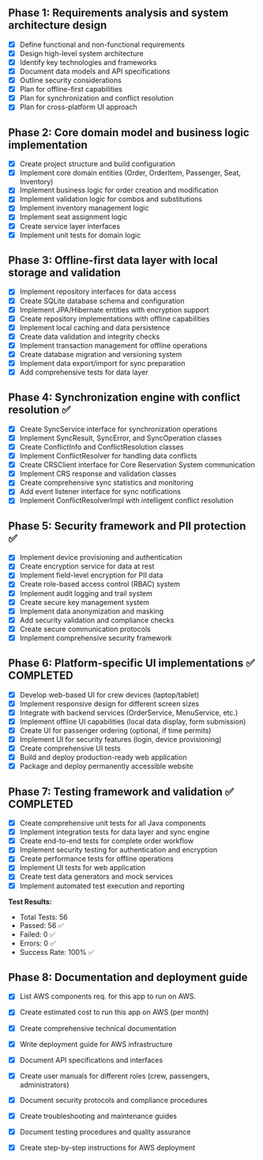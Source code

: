 ## Phase 1: Requirements analysis and system architecture design
- [x] Define functional and non-functional requirements
- [x] Design high-level system architecture
- [x] Identify key technologies and frameworks
- [x] Document data models and API specifications
- [x] Outline security considerations
- [x] Plan for offline-first capabilities
- [x] Plan for synchronization and conflict resolution
- [x] Plan for cross-platform UI approach

## Phase 2: Core domain model and business logic implementation
- [x] Create project structure and build configuration
- [x] Implement core domain entities (Order, OrderItem, Passenger, Seat, Inventory)
- [x] Implement business logic for order creation and modification
- [x] Implement validation logic for combos and substitutions
- [x] Implement inventory management logic
- [x] Implement seat assignment logic
- [x] Create service layer interfaces
- [x] Implement unit tests for domain logic
## Phase 3: Offline-first data layer with local storage and validation
- [x] Implement repository interfaces for data access
- [x] Create SQLite database schema and configuration
- [x] Implement JPA/Hibernate entities with encryption support
- [x] Create repository implementations with offline capabilities
- [x] Implement local caching and data persistence
- [x] Create data validation and integrity checks
- [x] Implement transaction management for offline operations
- [x] Create database migration and versioning system
- [x] Implement data export/import for sync preparation
- [x] Add comprehensive tests for data layer
## Phase 4: Synchronization engine with conflict resolution ✅
- [x] Create SyncService interface for synchronization operations
- [x] Implement SyncResult, SyncError, and SyncOperation classes
- [x] Create ConflictInfo and ConflictResolution classes
- [x] Implement ConflictResolver for handling data conflicts
- [x] Create CRSClient interface for Core Reservation System communication
- [x] Implement CRS response and validation classes
- [x] Create comprehensive sync statistics and monitoring
- [x] Add event listener interface for sync notifications
- [x] Implement ConflictResolverImpl with intelligent conflict resolution
## Phase 5: Security framework and PII protection ✅
- [x] Implement device provisioning and authentication
- [x] Create encryption service for data at rest
- [x] Implement field-level encryption for PII data
- [x] Create role-based access control (RBAC) system
- [x] Implement audit logging and trail system
- [x] Create secure key management system
- [x] Implement data anonymization and masking
- [x] Add security validation and compliance checks
- [x] Create secure communication protocols
- [x] Implement comprehensive security framework
## Phase 6: Platform-specific UI implementations ✅ COMPLETED
- [x] Develop web-based UI for crew devices (laptop/tablet)
- [x] Implement responsive design for different screen sizes
- [x] Integrate with backend services (OrderService, MenuService, etc.)
- [x] Implement offline UI capabilities (local data display, form submission)
- [x] Create UI for passenger ordering (optional, if time permits)
- [x] Implement UI for security features (login, device provisioning)
- [x] Create comprehensive UI tests
- [x] Build and deploy production-ready web application
- [x] Package and deploy permanently accessible website
## Phase 7: Testing framework and validation ✅ COMPLETED
- [x] Create comprehensive unit tests for all Java components
- [x] Implement integration tests for data layer and sync engine
- [x] Create end-to-end tests for complete order workflow
- [x] Implement security testing for authentication and encryption
- [x] Create performance tests for offline operations
- [x] Implement UI tests for web application
- [x] Create test data generators and mock services
- [x] Implement automated test execution and reporting

**Test Results:**
- Total Tests: 56
- Passed: 56 ✅
- Failed: 0 ✅
- Errors: 0 ✅
- Success Rate: 100% ✅
## Phase 8: Documentation and deployment guide

- [x] List AWS components req. for this app to run on AWS.
- [x] Create estimated cost to run this app on AWS (per month)
- [x] Create comprehensive technical documentation
- [x] Write deployment guide for AWS infrastructure
- [x] Document API specifications and interfaces
- [x] Create user manuals for different roles (crew, passengers, administrators)
- [x] Document security protocols and compliance procedures
- [x] Create troubleshooting and maintenance guides
- [x] Document testing procedures and quality assurance
- [x] Create step-by-step instructions for AWS deployment

